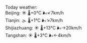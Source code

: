 Today weather:  
Beijing: ☀️   🌡️+0°C 🌬️↙7km/h  
Tianjin: 🌫  🌡️+1°C 🌬️↘7km/h  
Shijiazhuang: ☀️   🌡️+13°C 🌬️→20km/h  
Tangshan: ☀️   🌡️+3°C 🌬️←4km/h  
